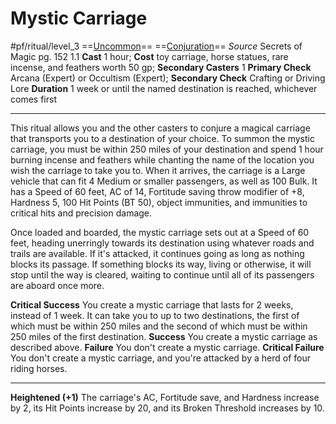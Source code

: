 # Mystic Carriage
#pf/ritual/level_3
==[Uncommon](../../../Traits/Uncommon.md)== ==[Conjuration](../../../Traits/Conjuration.md)==
*Source* Secrets of Magic pg. 152 1.1
**Cast** 1 hour; **Cost** toy carriage, horse statues, rare incense, and feathers worth 50 gp; **Secondary Casters** 1
**Primary Check** Arcana (Expert) or Occultism (Expert); **Secondary Check** Crafting or Driving Lore
**Duration** 1 week or until the named destination is reached, whichever comes first

---
This ritual allows you and the other casters to conjure a magical carriage that transports you to a destination of your choice. To summon the mystic carriage, you must be within 250 miles of your destination and spend 1 hour burning incense and feathers while chanting the name of the location you wish the carriage to take you to. When it arrives, the carriage is a Large vehicle that can fit 4 Medium or smaller passengers, as well as 100 Bulk. It has a Speed of 60 feet, AC of 14, Fortitude saving throw modifier of +8, Hardness 5, 100 Hit Points (BT 50), object immunities, and immunities to critical hits and precision damage.

Once loaded and boarded, the mystic carriage sets out at a Speed of 60 feet, heading unerringly towards its destination using whatever roads and trails are available. If it's attacked, it continues going as long as nothing blocks its passage. If something blocks its way, living or otherwise, it will stop until the way is cleared, waiting to continue until all of its passengers are aboard once more.

**Critical Success** You create a mystic carriage that lasts for 2 weeks, instead of 1 week. It can take you to up to two destinations, the first of which must be within 250 miles and the second of which must be within 250 miles of the first destination.
**Success** You create a mystic carriage as described above.
**Failure** You don't create a mystic carriage.
**Critical Failure** You don't create a mystic carriage, and you're attacked by a herd of four riding horses.

<hr>

**Heightened (+1)** The carriage's AC, Fortitude save, and Hardness increase by 2, its Hit Points increase by 20, and its Broken Threshold increases by 10.